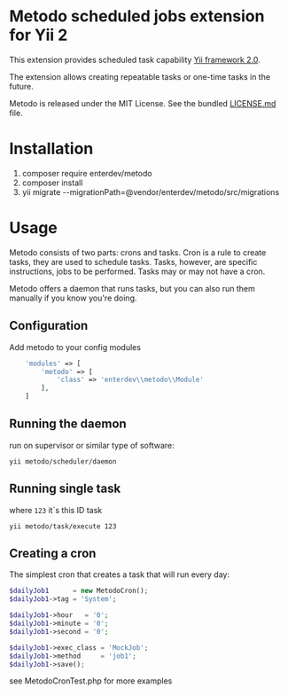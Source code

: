 Metodo scheduled jobs extension for Yii 2
=========================================

This extension provides scheduled task capability [Yii framework 2.0](http://www.yiiframework.com).

The extension allows creating repeatable tasks or one-time tasks in the future.

Metodo is released under the MIT License. See the bundled [LICENSE.md](LICENSE.md) file.

Installation
============
1. composer require enterdev/metodo
2. composer install
3. yii migrate --migrationPath=@vendor/enterdev/metodo/src/migrations


Usage
=====
Metodo consists of two parts: crons and tasks.
Cron is a rule to create tasks, they are used to schedule tasks.
Tasks, however, are specific instructions, jobs to be performed. Tasks may or may not have a cron.

Metodo offers a daemon that runs tasks, but you can also run them manually if you know you're doing.

Configuration
-------------
Add metodo to your config modules
```php
    'modules' => [
        'metodo' => [
            'class' => 'enterdev\\metodo\\Module'
        ],
    ]
```

Running the daemon
------------------
run on supervisor or similar type of software:
```shell
yii metodo/scheduler/daemon
```

Running single task
------------------
where `123` it`s this ID task
```shell
yii metodo/task/execute 123
```

Creating a cron
---------------
The simplest cron that creates a task that will run every day:

```php
$dailyJob1      = new MetodoCron();
$dailyJob1->tag = 'System';

$dailyJob1->hour   = '0';
$dailyJob1->minute = '0';
$dailyJob1->second = '0';

$dailyJob1->exec_class = 'MockJob';
$dailyJob1->method     = 'job1';
$dailyJob1->save();
```

see MetodoCronTest.php for more examples


